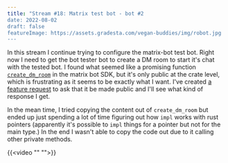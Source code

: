 ```yaml
---
title: "Stream #18: Matrix test bot - bot #2
date: 2022-08-02
draft: false
featureImage: https://assets.gradesta.com/vegan-buddies/img/robot.jpg
---
```


In this stream I continue trying to configure the matrix-bot test bot. Right now I need to get the bot tester bot to create a DM room to start it's chat with the tested bot. I found what seemed like a promising function [`create_dm_room`](https://github.com/matrix-org/matrix-rust-sdk/blob/ae261c2091d4bc4b77df45a877500cfafcfd16ac/crates/matrix-sdk/src/encryption/mod.rs#L233) in the matrix bot SDK, but it's only public at the crate level, which is frustrating as it seems to be exactly what I want. I've created [a feature request](https://github.com/matrix-org/matrix-rust-sdk/issues/908) to ask that it be made public and I'll see what kind of response I get.

In the mean time, I tried copying the content out of `create_dm_room` but ended up just spending a lot of time figuring out how `impl` works with rust pointers (apparently it's possible to `impl` things for a pointer but not for the main type.) In the end I wasn't able to copy the code out due to it calling other private methods.

{{<video "" "">}}
